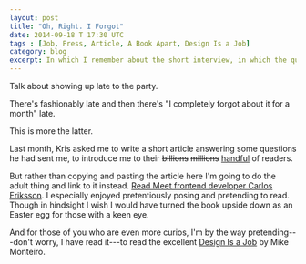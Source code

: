 ```yaml
---
layout: post
title: "Oh, Right. I Forgot"
date: 2014-09-18 T 17:30 UTC
tags : [Job, Press, Article, A Book Apart, Design Is a Job]
category: blog
excerpt: In which I remember about the short interview, in which the question "Who the hell is Carlos Eriksson?" finally gets an answer.
---
```

Talk about showing up late to the party.

There's fashionably late and then there's "I completely forgot about it for a month" late.

This is more the latter.

Last month, Kris asked me to write a short article answering some questions he had sent me, to introduce me to their <del>billions</del> <del>millions</del> <ins>handful</ins> of readers.

But rather than copying and pasting the article here I'm going to do the adult thing and link to it instead. [Read Meet frontend developer Carlos Eriksson][squider]. I especially enjoyed pretentiously posing and pretending to read. Though in hindsight I wish I would have turned the book upside down as an Easter egg for those with a keen eye.

And for those of you who are even more curios, I'm by the way pretending---don't worry, I have read it---to read the excellent [Design Is a Job][book] by Mike Monteiro.

[squider]: https://www.squiders.com/web-design-articles/meet-carlos-eriksson/
[book]: http://www.abookapart.com/products/design-is-a-job